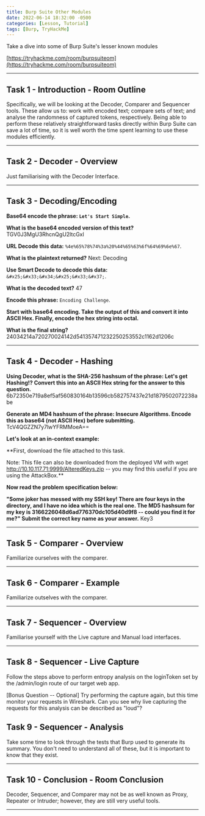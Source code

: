 ```yaml
---
title: Burp Suite Other Modules
date: 2022-06-14 18:32:00 -0500
categories: [Lesson, Tutorial]
tags: [Burp, TryHackMe]
---
```


Take a dive into some of Burp Suite's lesser known modules

[https://tryhackme.com/room/burpsuiteom](https://tryhackme.com/room/burpsuiteom)

* * *

## Task 1 - Introduction - Room Outline 

Specifically, we will be looking at the Decoder, Comparer and Sequencer tools. These allow us to: work with encoded text; compare sets of text; and analyse the randomness of captured tokens, respectively. Being able to perform these relatively straightforward tasks directly within Burp Suite can save a lot of time, so it is well worth the time spent learning to use these modules efficiently.

* * * 

## Task 2 - Decoder - Overview

Just familiarising with the Decoder Interface.

* * * 

## Task 3 - Decoding/Encoding

**Base64 encode the phrase: ``Let's Start Simple``.**

**What is the base64 encoded version of this text?** TGV0J3MgU3RhcnQgU2ltcGxl

**URL Decode this data:** ``%4e%65%78%74%3a%20%44%65%63%6f%64%69%6e%67``.

**What is the plaintext returned?** Next: Decoding

**Use Smart Decode to decode this data:** ``&#x25;&#x33;&#x34;&#x25;&#x33;&#x37;``.

**What is the decoded text?** 47

**Encode this phrase:** ``Encoding Challenge``.

**Start with base64 encoding. Take the output of this and convert it into ASCII Hex. Finally, encode the hex string into octal.**

**What is the final string?** 24034214a720270024142d541357471232250253552c1162d1206c

* * * 

## Task 4 - Decoder - Hashing

**Using Decoder, what is the SHA-256 hashsum of the phrase: Let's get Hashing!?
Convert this into an ASCII Hex string for the answer to this question.** 6b72350e719a8ef5af560830164b13596cb582757437e21d1879502072238abe

**Generate an MD4 hashsum of the phrase: Insecure Algorithms. Encode this as base64 (not ASCII Hex) before submitting.** TcV4QGZZN7y7lwYFRMMoeA==

**Let's look at an in-context example:**

**First, download the file attached to this task.

Note: This file can also be downloaded from the deployed VM with  wget http://10.10.117.71:9999/AlteredKeys.zip -- you may find this useful if you are using the AttackBox.**

**Now read the problem specification below:**

**"Some joker has messed with my SSH key! There are four keys in the directory, and I have no idea which is the real one. The MD5 hashsum for my key is 3166226048d6ad776370dc105d40d9f8 -- could you find it for me?" Submit the correct key name as your answer.** Key3

* * * 

## Task 5 - Comparer - Overview 

Familiarize ourselves with the comparer.

* * * 

## Task 6 - Comparer - Example 

Familiarize outselves with the comparer.

* * * 

## Task 7 - Sequencer - Overview

Familiarise yourself with the Live capture and Manual load interfaces.

* * * 

## Task 8 - Sequencer - Live Capture

Follow the steps above to perform entropy analysis on the loginToken set by the /admin/login route of our target web app.

[Bonus Question -- Optional] Try performing the capture again, but this time monitor your requests in Wireshark. Can you see why live capturing the requests for this analysis can be described as "loud"?

## Task 9 - Sequencer - Analysis 

Take some time to look through the tests that Burp used to generate its summary. You don't need to understand all of these, but it is important to know that they exist.

* * * 

## Task 10 - Conclusion - Room Conclusion

Decoder, Sequencer, and Comparer may not be as well known as Proxy, Repeater or Intruder; however, they are still very useful tools.

* * * 



